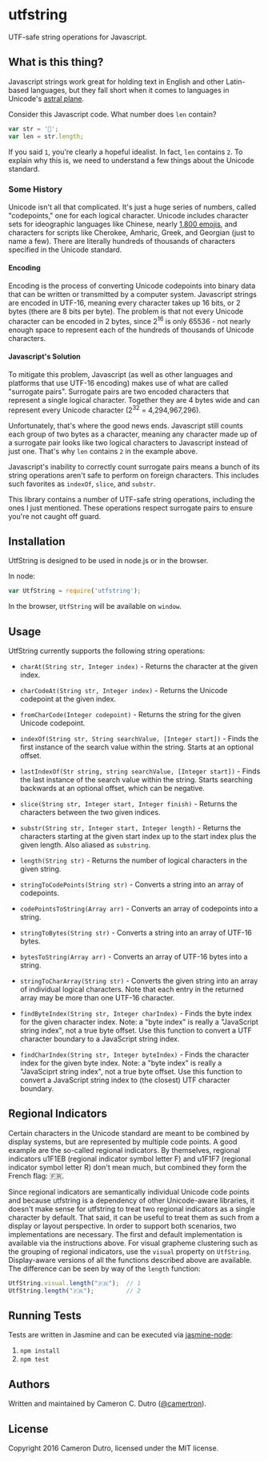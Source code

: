 utfstring
===

UTF-safe string operations for Javascript.

## What is this thing?

Javascript strings work great for holding text in English and other Latin-based languages, but they fall short when it comes to languages in Unicode's [astral plane](https://en.wikipedia.org/wiki/Plane_(Unicode)).

Consider this Javascript code. What number does `len` contain?

```javascript
var str = '𤔣';
var len = str.length;
```
If you said `1`, you're clearly a hopeful idealist. In fact, `len` contains `2`. To explain why this is, we need to understand a few things about the Unicode standard.

### Some History

Unicode isn't all that complicated. It's just a huge series of numbers, called "codepoints," one for each logical character. Unicode includes character sets for ideographic languages like Chinese, nearly [1,800 emojis](http://unicode.org/emoji/charts/full-emoji-list.html), and characters for scripts like Cherokee, Amharic, Greek, and Georgian (just to name a few). There are literally hundreds of thousands of characters specified in the Unicode standard.

#### Encoding

Encoding is the process of converting Unicode codepoints into binary data that can be written or transmitted by a computer system. Javascript strings are encoded in UTF-16, meaning every character takes up 16 bits, or 2 bytes (there are 8 bits per byte). The problem is that not every Unicode character can be encoded in 2 bytes, since 2<sup>16</sup> is only 65536 - not nearly enough space to represent each of the hundreds of thousands of Unicode characters.

#### Javascript's Solution

To mitigate this problem, Javascript (as well as other languages and platforms that use UTF-16 encoding) makes use of what are called "surrogate pairs". Surrogate pairs are two encoded characters that represent a single logical character. Together they are 4 bytes wide and can represent every Unicode character (2<sup>32</sup> = 4,294,967,296).

Unfortunately, that's where the good news ends. Javascript still counts each group of two bytes as a character, meaning any character made up of a surrogate pair looks like two logical characters to Javascript instead of just one. That's why `len` contains `2` in the example above.

Javascript's inability to correctly count surrogate pairs means a bunch of its string operations aren't safe to perform on foreign characters. This includes such favorites as `indexOf`, `slice`, and `substr`.

This library contains a number of UTF-safe string operations, including the ones I just mentioned. These operations respect surrogate pairs to ensure you're not caught off guard.

## Installation

UtfString is designed to be used in node.js or in the browser.

In node:

```javascript
var UtfString = require('utfstring');
```

In the browser, `UtfString` will be available on `window`.

## Usage

UtfString currently supports the following string operations:

* `charAt(String str, Integer index)` - Returns the character at the given index.

* `charCodeAt(String str, Integer index)` - Returns the Unicode codepoint at the given index.

* `fromCharCode(Integer codepoint)` - Returns the string for the given Unicode codepoint.

* `indexOf(String str, String searchValue, [Integer start])` - Finds the first instance of the search value within the string. Starts at an optional offset.

* `lastIndexOf(Str string, string searchValue, [Integer start])` - Finds the last instance of the search value within the string. Starts searching backwards at an optional offset, which can be negative.

* `slice(String str, Integer start, Integer finish)` - Returns the characters between the two given indices.

* `substr(String str, Integer start, Integer length)` - Returns the characters starting at the given start index up to the start index plus the given length. Also aliased as `substring`.

* `length(String str)` - Returns the number of logical characters in the given string.

* `stringToCodePoints(String str)` - Converts a string into an array of codepoints.

* `codePointsToString(Array arr)` - Converts an array of codepoints into a string.

* `stringToBytes(String str)` - Converts a string into an array of UTF-16 bytes.

* `bytesToString(Array arr)` - Converts an array of UTF-16 bytes into a string.

* `stringToCharArray(String str)` - Converts the given string into an array of individual logical characters. Note that each entry in the returned array may be more than one UTF-16 character.

* `findByteIndex(String str, Integer charIndex)` - Finds the byte index for the given character index. Note: a "byte index" is really a "JavaScript string index", not a true byte offset. Use this function to convert a UTF character boundary to a JavaScript string index.

* `findCharIndex(String str, Integer byteIndex)` - Finds the character index for the given byte index. Note: a "byte index" is really a "JavaSciprt string index", not a true byte offset. Use this function to convert a JavaScript string index to (the closest) UTF character boundary.

## Regional Indicators

Certain characters in the Unicode standard are meant to be combined by display systems, but are represented by multiple code points. A good example are the so-called regional indicators. By themselves, regional indicators u1F1EB (regional indicator symbol letter F) and u1F1F7 (regional indicator symbol letter R) don't mean much, but combined they form the French flag: 🇫🇷.

Since regional indicators are semantically individual Unicode code points and because utfstring is a dependency of other Unicode-aware libraries, it doesn't make sense for utfstring to treat two regional indicators as a single character by default. That said, it can be useful to treat them as such from a display or layout perspective. In order to support both scenarios, two implementations are necessary. The first and default implementation is available via the instructions above. For visual grapheme clustering such as the grouping of regional indicators, use the `visual` property on `UtfString`. Display-aware versions of all the functions described above are available. The difference can be seen by way of the `length` function:

```javascript
UtfString.visual.length("🇫🇷");  // 1
UtfString.length("🇫🇷");         // 2
```

## Running Tests

Tests are written in Jasmine and can be executed via [jasmine-node](https://github.com/mhevery/jasmine-node):

1. `npm install`
2. `npm test`

## Authors

Written and maintained by Cameron C. Dutro ([@camertron](https://github.com/camertron)).

## License

Copyright 2016 Cameron Dutro, licensed under the MIT license.
